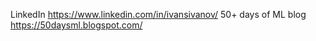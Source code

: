 LinkedIn https://www.linkedin.com/in/ivansivanov/
50+ days of ML blog https://50daysml.blogspot.com/
